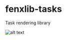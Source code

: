# fenxlib-tasks
Task rendering library

![alt text](https://user-images.githubusercontent.com/3435255/41193898-25bff908-6be1-11e8-845c-88e977c2a15e.png)
